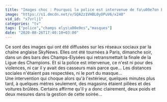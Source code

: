 ```yaml
---
title: "Images choc : Pourquoi la police est intervenue de fa\u00e7on brutale dimanche soir dans un bar des Champs-Elys\u00e9es, simplement pour 'non respect des distances sociales' ?"
image: "https://s1.dmcdn.net/v/SQA2z1VHBL0yOPuV6/x240"
vid_id: "x7vrlj1"
categories: "tv"
tags: ["police","champs elys\u00e9es","masques"]
date: "2020-08-26T17:40:10+03:00"
---
```

Ce sont des images qui ont été diffusées sur les réseaux sociaux par la chaîne anglaise SkyNews. Elles ont été tournées à Paris, dimanche soir, dans un des bars des Champs-Elysées qui retransmettait la finale de la Ligue des Champions. Et si la police est intervenue, ce n'est ni pour des violences, ni car il y avait des casseurs mais parce que... Les distances sociales n'étaient pas respectées, ni le port du masque...  <br>Une intervention qui choque alors qu'à l'extérieur, quelques minutes plus tard, à quelques mètres seulement, des magasins étaient pillées et des voitures brûlées. Certains affirme qu'il y a donc clairement, deux poids et deux mesures dans la gestion de cette soirée...
